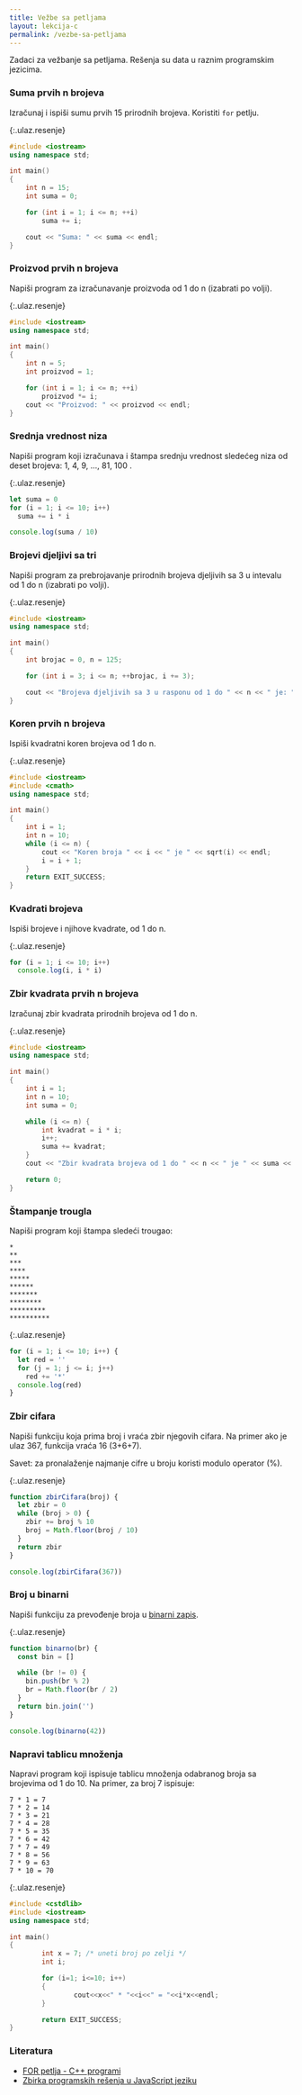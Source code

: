 ```yaml
---
title: Vežbe sa petljama
layout: lekcija-c
permalink: /vezbe-sa-petljama
---
```


Zadaci za vežbanje sa petljama. Rešenja su data u raznim programskim jezicima.

### Suma prvih n brojeva

Izračunaj i ispiši sumu prvih 15 prirodnih brojeva. Koristiti `for` petlju.

{:.ulaz.resenje}
```cpp
#include <iostream>
using namespace std;

int main()
{
    int n = 15;
    int suma = 0;

    for (int i = 1; i <= n; ++i)
        suma += i;

    cout << "Suma: " << suma << endl;
}
```

### Proizvod prvih n brojeva

Napiši program za izračunavanje proizvoda od 1 do n (izabrati po volji).

{:.ulaz.resenje}
```cpp
#include <iostream>
using namespace std;

int main()
{
    int n = 5;
    int proizvod = 1;

    for (int i = 1; i <= n; ++i)
        proizvod *= i;
    cout << "Proizvod: " << proizvod << endl;
}
```

### Srednja vrednost niza

Napiši program koji izračunava i štampa srednju vrednost sledećeg niza od deset brojeva: 1, 4, 9, ..., 81, 100 .

{:.ulaz.resenje}
```js
let suma = 0
for (i = 1; i <= 10; i++)
  suma += i * i

console.log(suma / 10)
```

### Brojevi djeljivi sa tri

Napiši program za prebrojavanje prirodnih brojeva djeljivih sa 3 u intevalu od 1 do n (izabrati po volji).

{:.ulaz.resenje}
```cpp
#include <iostream>
using namespace std;

int main()
{
    int brojac = 0, n = 125;

    for (int i = 3; i <= n; ++brojac, i += 3);

    cout << "Brojeva djeljivih sa 3 u rasponu od 1 do " << n << " je: " << brojac << endl;
}
```

### Koren prvih n brojeva

Ispiši kvadratni koren brojeva od 1 do n.

{:.ulaz.resenje}
```cpp
#include <iostream>
#include <cmath>
using namespace std;

int main()
{
    int i = 1;
    int n = 10;
    while (i <= n) {
        cout << "Koren broja " << i << " je " << sqrt(i) << endl;
        i = i + 1;
    }
    return EXIT_SUCCESS;
}
```

### Kvadrati brojeva

Ispiši brojeve i njihove kvadrate, od 1 do n.

{:.ulaz.resenje}
```js
for (i = 1; i <= 10; i++)
  console.log(i, i * i)
```

### Zbir kvadrata prvih n brojeva

Izračunaj zbir kvadrata prirodnih brojeva od 1 do n.


{:.ulaz.resenje}
```cpp
#include <iostream>
using namespace std;

int main()
{
    int i = 1;
    int n = 10;
    int suma = 0;

    while (i <= n) {
        int kvadrat = i * i;
        i++;
        suma += kvadrat;
    }
    cout << "Zbir kvadrata brojeva od 1 do " << n << " je " << suma << endl;

    return 0;
}
```

### Štampanje trougla

Napiši program koji štampa sledeći trougao:

```
*
**
***
****
*****
******
*******
********
*********
**********
```

{:.ulaz.resenje}
```js
for (i = 1; i <= 10; i++) {
  let red = ''
  for (j = 1; j <= i; j++)
    red += '*'
  console.log(red)
}
```

### Zbir cifara

Napiši funkciju koja prima broj i vraća zbir njegovih cifara. Na primer ako je ulaz 367, funkcija vraća 16 (3+6+7).

Savet: za pronalaženje najmanje cifre u broju koristi modulo operator (%).

{:.ulaz.resenje}
```js
function zbirCifara(broj) {
  let zbir = 0
  while (broj > 0) {
    zbir += broj % 10
    broj = Math.floor(broj / 10)
  }
  return zbir
}

console.log(zbirCifara(367))
```

### Broj u binarni

Napiši funkciju za prevođenje broja u [binarni zapis](/binarni-brojevi).

{:.ulaz.resenje}
```js
function binarno(br) {
  const bin = []

  while (br != 0) {
    bin.push(br % 2)
    br = Math.floor(br / 2)
  }
  return bin.join('')
}

console.log(binarno(42))
```

### Napravi tablicu množenja

Napravi program koji ispisuje tablicu množenja odabranog broja sa brojevima od 1 do 10. Na primer, za broj 7 ispisuje:

```
7 * 1 = 7
7 * 2 = 14
7 * 3 = 21
7 * 4 = 28
7 * 5 = 35
7 * 6 = 42
7 * 7 = 49
7 * 8 = 56
7 * 9 = 63
7 * 10 = 70
```

{:.ulaz.resenje}
```cpp
#include <cstdlib>
#include <iostream>
using namespace std;

int main()
{
        int x = 7; /* uneti broj po zelji */
        int i;

        for (i=1; i<=10; i++)
        {
                cout<<x<<" * "<<i<<" = "<<i*x<<endl;
        }

        return EXIT_SUCCESS;
}
```

### Literatura

- [FOR petlja - C++ programi](http://www.znanje.org/knjige/computer/cpp/n/081CPP/081cpp.htm)
- [Zbirka programskih rešenja u JavaScript jeziku](http://www.sabackagimnazija.edu.rs/files/materijali/webDizajn/Zbirka.htm)
